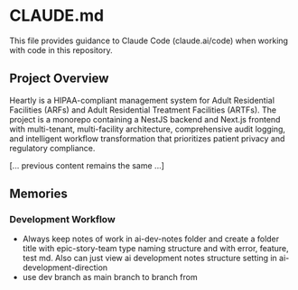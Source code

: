 # CLAUDE.md

This file provides guidance to Claude Code (claude.ai/code) when working with code in this repository.

## Project Overview

Heartly is a HIPAA-compliant management system for Adult Residential Facilities (ARFs) and Adult Residential Treatment Facilities (ARTFs). The project is a monorepo containing a NestJS backend and Next.js frontend with multi-tenant, multi-facility architecture, comprehensive audit logging, and intelligent workflow transformation that prioritizes patient privacy and regulatory compliance.

[... previous content remains the same ...]

## Memories

### Development Workflow
- Always keep notes of work in ai-dev-notes folder and create a folder title with epic-story-team type naming structure and with error, feature, test md. Also can just view ai development notes structure setting in ai-development-direction
- use dev branch as main branch to branch from